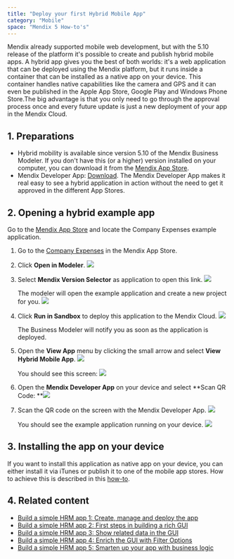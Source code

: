 ```yaml
---
title: "Deploy your first Hybrid Mobile App"
category: "Mobile"
space: "Mendix 5 How-to's"
---
```


Mendix already supported mobile web development, but with the 5.10 release of the platform it's possible to create and publish hybrid mobile apps. A hybrid app gives you the best of both worlds: it's a web application that can be deployed using the Mendix platform, but it runs inside a container that can be installed as a native app on your device. This container handles native capabilities like the camera and GPS and it can even be published in the Apple App Store, Google Play and Windows Phone Store.The big advantage is that you only need to go through the approval process once and every future update is just a new deployment of your app in the Mendix Cloud.

## <a name="Integratewithwebservices-Consumewebservice" rel="nofollow"></a>1\. Preparations

*   Hybrid mobility is available since version 5.10 of the Mendix Business Modeler. If you don't have this (or a higher) version installed on your computer, you can download it from the [Mendix App Store](https://appstore.home.mendix.com/link/modelers).
*   Mendix Developer App: [Download](/refguide5/Getting+the+Mendix+Developer+App). The Mendix Developer App makes it real easy to see a hybrid application in action without the need to get it approved in the different App Stores.

## 2\. Opening a hybrid example app

Go to the [Mendix App Store](https://appstore.home.mendix.com) and locate the Company Expenses example application.

1.  Go to the [Company Expenses](https://appstore.home.mendix.com/link/app/240/Mendix/Company-Expenses) in the Mendix App Store.
2.  Click **Open in Modeler**.
    ![](attachments/8782127/16285892.png)
3.  Select **Mendix Version Selector** as application to open this link.
    ![](attachments/8782127/8945742.png)

    The modeler will open the example application and create a new project for you.
    ![](attachments/8782127/8945743.png)
4.  Click **Run in Sandbox** to deploy this application to the Mendix Cloud.
    ![](attachments/8782127/16285893.png) 

    The Business Modeler will notify you as soon as the application is deployed.
5.  Open the **View App** menu by clicking the small arrow and select **View Hybrid Mobile App**.
    ![](attachments/8782127/16285894.png) 

    You should see this screen:
    ![](attachments/8782127/16285895.png)
6.  Open the **Mendix Developer App** on your device and select **Scan QR Code:
    **![](attachments/8782127/8945752.png)
7.  Scan the QR code on the screen with the Mendix Developer App.
    ![](attachments/8782127/8945753.png)

    You should see the example application running on your device.
    ![](attachments/8782127/8945755.png)

## 3\. Installing the app on your device

If you want to install this application as native app on your device, you can either install it via iTunes or publish it to one of the mobile app stores. How to achieve this is described in this [how-to](Publishing+a+Mendix+Hybrid+Mobile+App+in+Mobile+App+Stores).

## 4\. Related content

*   [Build a simple HRM app 1: Create, manage and deploy the app](Build+a+simple+HRM+app+1+Create+manage+and+deploy+the+app)
*   [Build a simple HRM app 2: First steps in building a rich GUI](Build+a+simple+HRM+app+2+First+steps+in+building+a+rich+GUI)
*   [Build a simple HRM app 3: Show related data in the GUI](Build+a+simple+HRM+app+3+Show+related+data+in+the+GUI)
*   [Build a simple HRM app 4: Enrich the GUI with Filter Options](Build+a+simple+HRM+app+4+Enrich+the+GUI+with+Filter+Options)
*   [Build a simple HRM app 5: Smarten up your app with business logic](Build+a+simple+HRM+app+5+Smarten+up+your+app+with+business+logic)
